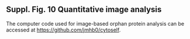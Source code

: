 ## Suppl. Fig. 10 Quantitative image analysis 

The computer code used for image-based orphan protein analysis can be accessed at https://github.com/jmhb0/cytoself.